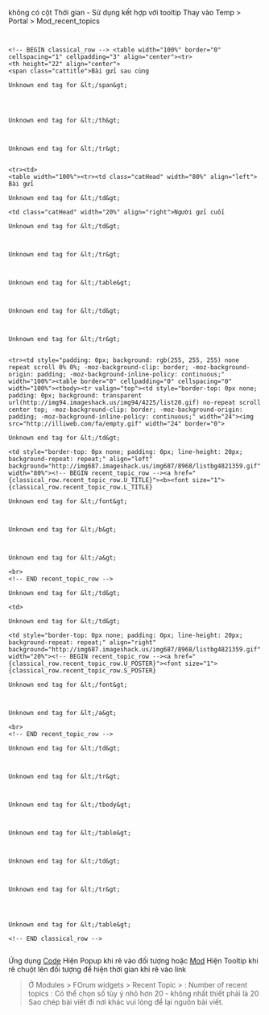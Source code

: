 không có cột Thời gian - Sử dụng kết hợp với tooltip
Thay vào Temp > Portal > Mod\_recent\_topics

```


<!-- BEGIN classical_row --> <table width="100%" border="0" cellspacing="1" cellpadding="3" align="center"><tr>
<th height="22" align="center">
<span class="cattitle">Bài gửi sau cùng

Unknown end tag for &lt;/span&gt;




Unknown end tag for &lt;/th&gt;



Unknown end tag for &lt;/tr&gt;


<tr><td>
<table width="100%"><tr><td class="catHead" width="80%" align="left"> Bài gửi

Unknown end tag for &lt;/td&gt;

<td class="catHead" width="20%" align="right">Người gửi cuối 

Unknown end tag for &lt;/td&gt;



Unknown end tag for &lt;/tr&gt;



Unknown end tag for &lt;/table&gt;



Unknown end tag for &lt;/td&gt;



Unknown end tag for &lt;/tr&gt;


<tr><td style="padding: 0px; background: rgb(255, 255, 255) none repeat scroll 0% 0%; -moz-background-clip: border; -moz-background-origin: padding; -moz-background-inline-policy: continuous;" width="100%"><table border="0" cellpadding="0" cellspacing="0" width="100%"><tbody><tr valign="top"><td style="border-top: 0px none; padding: 0px; background: transparent url(http://img94.imageshack.us/img94/4225/list20.gif) no-repeat scroll center top; -moz-background-clip: border; -moz-background-origin: padding; -moz-background-inline-policy: continuous;" width="24"><img src="http://illiweb.com/fa/empty.gif" width="24" border="0">

Unknown end tag for &lt;/td&gt;

<td style="border-top: 0px none; padding: 0px; line-height: 20px; background-repeat: repeat;" align="left" background="http://img687.imageshack.us/img687/8968/listbg4821359.gif" width="80%"><!-- BEGIN recent_topic_row --><a href="{classical_row.recent_topic_row.U_TITLE}"><b><font size="1">{classical_row.recent_topic_row.L_TITLE}

Unknown end tag for &lt;/font&gt;



Unknown end tag for &lt;/b&gt;



Unknown end tag for &lt;/a&gt;

<br>
<!-- END recent_topic_row -->

Unknown end tag for &lt;/td&gt;

<td>

Unknown end tag for &lt;/td&gt;

<td style="border-top: 0px none; padding: 0px; line-height: 20px; background-repeat: repeat;" align="right" background="http://img687.imageshack.us/img687/8968/listbg4821359.gif" width="20%"><!-- BEGIN recent_topic_row --><a href="{classical_row.recent_topic_row.U_POSTER}"><font size="1">{classical_row.recent_topic_row.S_POSTER}

Unknown end tag for &lt;/font&gt;



Unknown end tag for &lt;/a&gt;

<br>
<!-- END recent_topic_row -->

Unknown end tag for &lt;/td&gt;



Unknown end tag for &lt;/tr&gt;



Unknown end tag for &lt;/tbody&gt;



Unknown end tag for &lt;/table&gt;



Unknown end tag for &lt;/td&gt;



Unknown end tag for &lt;/tr&gt;




Unknown end tag for &lt;/table&gt;

<!-- END classical_row -->


```

Ứng dụng [Code](Code.md) Hiện Popup khi rê vào đối tượng hoặc [Mod](Mod.md) Hiện Tooltip khi rê chuột lên đối tượng để hiện thời gian khi rê vào link



> Ở Modules > FOrum widgets > Recent Topic > :
> Number of recent topics : Có thể chọn số tùy ý nhỏ hơn 20 - không nhất thiết phải là 20
> Sao chép bài viết đi nơi khác vui lòng để lại nguồn bài viết.